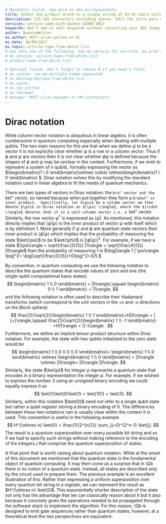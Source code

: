```yaml
---
# Mandatory fields. See more on aka.ms/skyeye/meta.
title: Intent and product brand in a unique string of 43-59 chars including spaces | Microsoft Docs 
description: 115-145 characters including spaces. Edit the intro para describing article intent to fit here. This abstract displays in the search result.
services: service-name-with-dashes-AZURE-ONLY 
keywords: Don’t add or edit keywords without consulting your SEO champ.
author: QuantumWriter
ms.author: MSFT-alias-person-or-DL
ms.date: 10/09/2017
ms.topic: article-type-from-white-list
# Use only one of the following. Use ms.service for services, ms.prod for on-prem. Remove the # before the relevant field.
# ms.service: service-name-from-white-list
# product-name-from-white-list

# Optional fields. Don't forget to remove # if you need a field.
# ms.custom: can-be-multiple-comma-separated
# ms.devlang:devlang-from-white-list
# ms.suite: 
# ms.tgt_pltfrm:
# ms.reviewer:
# manager: MSFT-alias-manager-or-PM-counterpart
---
```


# Dirac notation

While column vector notation is ubiquitous in linear algebra, it is often cumbersome in quantum computing especially when dealing with multiple qubits.  The two main reasons for this are that when we define $\psi$ to be a vector it is not explicitly clear whether $\psi$ is a row or a column vector.  Thus if $\phi$ and $\psi$ are vectors then it is not clear whether $\phi \psi$ is defined because the shapes of $\phi$ and $\psi$ may be unclear in the context.  Furthermore, if we wish to represent a system of $n$ qubits, formally expressing the vector as $\begin{bmatrix}1 \\ 0 \end{bmatrix}\otimes \cdots \otimes\begin{bmatrix}1 \\ 0 \end{bmatrix} $.  Dirac notation solves this by modifying the standard notation used in linear algebra to fit the needs of quantum mechanics.

There are two types of vectors in Dirac notation: the ``bra" vector and the ``ket" vector, so named because when put together they form a ``braket" or inner product.  Specifically, let $\psi$ be a column vector we then denote $\psi$ in Dirac notation as $|\psi \rangle$, where the $|\cdot \rangle$ denotes that it is a unit-column vector i.e. a ``ket" vector.  Similarly, the row vector $\psi^\dagger$ is expressed as $\langle \psi |$.  As mentioned, this notation directly implies that $\langle \psi |\psi \rangle$ is the inner product of vector $\psi$ with itself which is by definition $1$.  More generally if $\psi$ and $\phi$ are quantum state vectors their inner product is $\langle \phi | \psi \rangle$ which implies that the probability of measuring the state $\ket{\psi}$ to be $\ket{\phi}$ is $|\langle \phi|\psi\rangle|^2$.  For example, if we have a state $|\psi\rangle = \sqrt{\frac{3}{5}} |1\rangle + \sqrt{\frac{4}{5}} |0\rangle$ then the probability of measuring $1$  is  $\big|\langle 1 | \psi\rangle \big|^2= \big|\sqrt{\frac{3}{5}}+0\big|^2=3/5.$ 

By convention, in quantum computing we use the following notation to describe the quantum states that encode values of zero and one (the single-qubit computational basis states)
$$
\begin{bmatrix} 1 \\ 0 \end{bmatrix} = |0\rangle,\qquad
\begin{bmatrix} 0 \\ 1 \end{bmatrix} = |1\rangle,
$$
 and the following notation is often used to describe their Hadamard transforms (which correspond to the unit vectors in the +x and -x directions on the Bloch sphere)
$$
\frac{1}{\sqrt{2}}\begin{bmatrix} 1 \\ 1 \end{bmatrix}=H|0\rangle = |{+}\rangle,\qquad
\frac{1}{\sqrt{2}}\begin{bmatrix} 1 \\ -1 \end{bmatrix} =H|1\rangle = |{-}\rangle .
$$
Furthermore, we define an implicit tensor product structure within Dirac notation.  For example, the state with two qubits initialized to the zero state would be
$$
\begin{bmatrix} 1 \\ 0 \\ 0 \\ 0 \end{bmatrix}= \begin{bmatrix} 1 \\ 0 \end{bmatrix} \otimes \begin{bmatrix} 1 \\ 0 \end{bmatrix} = |0\rangle \otimes |0\rangle= |0\rangle |0\rangle.
$$
 Similarly,  the state $\ket{p}$ for integer $p$ represents a quantum state that encodes in a binary representation the integer $p$.  For example, if we wished to express the number $3$ using an unsigned binary encoding we could equally express it as
$$
\ket{1}\ket{0}\ket{1} = \ket{101} = \ket{3}.
$$
Similarly, within this notation $\ket{0}$ need not refer to a single qubit state but rather a qubit register storing a binary encoding of $0$.  The differences between these two notations can is usually clear within the context it is used.  This convention is useful in the following example 
$$
H^{\otimes n} \ket{0} = \frac{1}{2^{n/2}} \sum_{j=0}^{2^n-1} \ket{j}.
$$
The result is a quantum superposition over every possible bit string and so if we had to specify such strings without making reference to the encoding of the integers $j$ that comprise the quantum superposition of states.

A final point that is worth raising about quantum notation.  While at the onset of this document we mentioned that the quantum state is the fundamental object of quantum computing.  It may then come as a surprise that in \Qb there is no notion of a quantum state.  Instead, all states are described only by the circuit used to prepare them.  The previous example is an excellent illustration of this.  Rather than expressing a uniform superposition over every quantum bit string in a register, we can represent the result as $H^{\otimes n} \ket{0}$.  This exponentially shorter description of the state not only has the advantage that we can classically reason about it but it also because it concisely gives the operations needed to be propagated through the software stack to implement the algorithm.  For this reason, \Qb is designed to emit gate sequences rather than quantum states; however, at a theoretical level the two perspectives are equivalent.